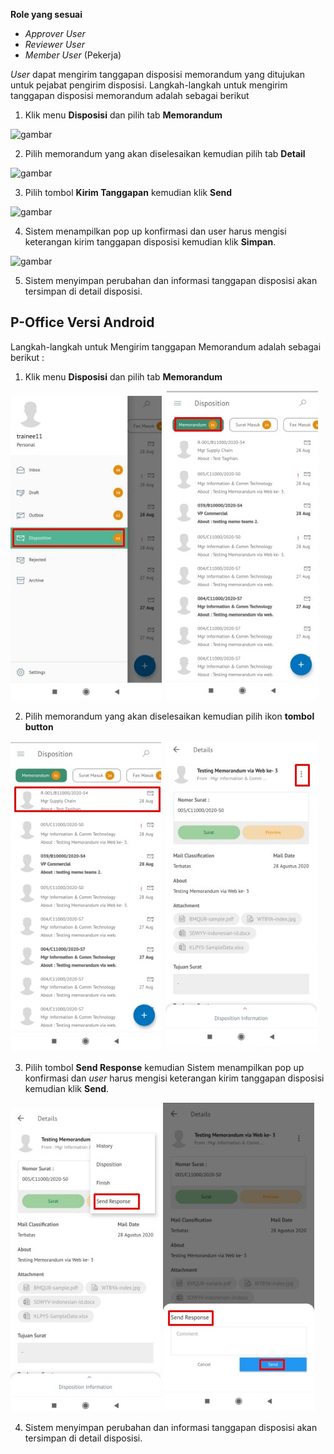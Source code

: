 **Role yang sesuai**

- *Approver User*
- *Reviewer User*
- *Member User* (Pekerja)

*User* dapat mengirim tanggapan disposisi memorandum yang ditujukan untuk pejabat pengirim disposisi. Langkah-langkah untuk mengirim tanggapan disposisi memorandum adalah sebagai berikut

1. Klik menu **Disposisi** dan pilih tab **Memorandum**

![gambar](SC_Memorandum/MM85.png)

2. Pilih memorandum yang akan diselesaikan kemudian pilih tab **Detail**

![gambar](SC_Memorandum/MM86.png)

3. Pilih tombol **Kirim Tanggapan** kemudian klik **Send**

![gambar](SC_Memorandum/MM87.png)

4. Sistem menampilkan pop up konfirmasi dan user harus mengisi keterangan kirim tanggapan disposisi kemudian klik **Simpan**.

![gambar](SC_Memorandum/MM88.png)

5. Sistem menyimpan perubahan dan informasi tanggapan disposisi akan tersimpan di detail disposisi.























## **P-Office Versi Android**

Langkah-langkah untuk Mengirim tanggapan Memorandum adalah sebagai berikut :

1. Klik menu **Disposisi** dan pilih tab **Memorandum**

![gambar](Memorandum/MM_Android/Tanggapdisposisi/A01.jpg) ![gambar](Memorandum/MM_Android/Tanggapdisposisi/A02.jpg)

2. Pilih memorandum yang akan diselesaikan kemudian pilih ikon **tombol button**

![gambar](Memorandum/MM_Android/Tanggapdisposisi/A03.jpg) ![gambar](Memorandum/MM_Android/Tanggapdisposisi/A04.jpg)

3. Pilih tombol **Send Response** kemudian Sistem menampilkan pop up konfirmasi dan _user_ harus mengisi keterangan kirim tanggapan disposisi kemudian klik **Send**.

![gambar](Memorandum/MM_Android/Tanggapdisposisi/A05.jpg) ![gambar](Memorandum/MM_Android/Tanggapdisposisi/A06.jpg)

4. Sistem menyimpan perubahan dan informasi tanggapan disposisi akan tersimpan di detail disposisi.


